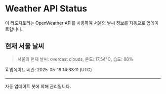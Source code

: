 
# Weather API Status

이 리포지토리는 OpenWeather API를 사용하여 서울의 날씨 정보를 자동으로 업데이트합니다.

## 현재 서울 날씨
> 서울의 현재 날씨: overcast clouds, 온도: 17.54°C, 습도: 88%

⏳ 업데이트 시간: 2025-05-19 14:33:11 (UTC)

---
자동 업데이트 봇에 의해 관리됩니다.
